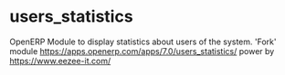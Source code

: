 # users_statistics
OpenERP Module to display statistics about users of the system.
'Fork' module https://apps.openerp.com/apps/7.0/users_statistics/ power by https://www.eezee-it.com/

